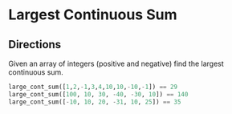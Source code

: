 # Largest Continuous Sum

## Directions
Given an array of integers (positive and negative) find the largest continuous sum.

```python
large_cont_sum([1,2,-1,3,4,10,10,-10,-1]) == 29
large_cont_sum([100, 10, 30, -40, -30, 10]) == 140
large_cont_sum([-10, 10, 20, -31, 10, 25]) == 35
```
